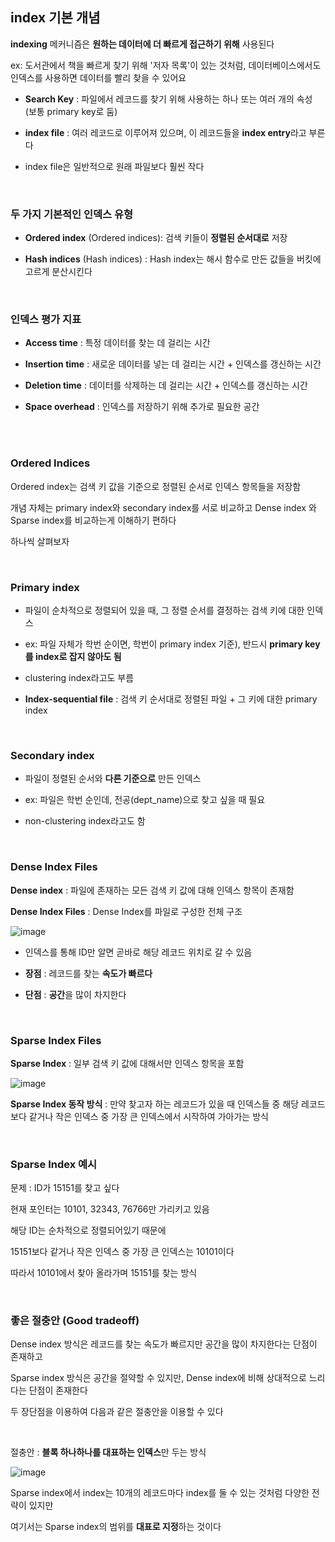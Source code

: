 ## index 기본 개념 

**indexing** 메커니즘은 **원하는 데이터에 더 빠르게 접근하기 위해** 사용된다

ex: 도서관에서 책을 빠르게 찾기 위해 '저자 목록'이 있는 것처럼, 데이터베이스에서도 인덱스를 사용하면 데이터를 빨리 찾을 수 있어요

- **Search Key** : 파일에서 레코드를 찾기 위해 사용하는 하나 또는 여러 개의 속성 (보통 primary key로 둠)

- **index file** : 여러 레코드로 이루어져 있으며, 이 레코드들을 **index entry**라고 부른다

- index file은 일반적으로 원래 파일보다 훨씬 작다

<br/>

### 두 가지 기본적인 인덱스 유형

- **Ordered index** (Ordered indices): 검색 키들이 **정렬된 순서대로** 저장

- **Hash indices** (Hash indices) : Hash index는 해시 함수로 만든 값들을 버킷에 고르게 분산시킨다

<br/>

### 인덱스 평가 지표 

- **Access time** : 특정 데이터를 찾는 데 걸리는 시간

- **Insertion time** : 새로운 데이터를 넣는 데 걸리는 시간 + 인덱스를 갱신하는 시간

- **Deletion time** : 데이터를 삭제하는 데 걸리는 시간 + 인덱스를 갱신하는 시간

- **Space overhead** : 인덱스를 저장하기 위해 추가로 필요한 공간

<br/>

<br/>

### Ordered Indices

Ordered index는 검색 키 값을 기준으로 정렬된 순서로 인덱스 항목들을 저장함

개념 자체는 primary index와 secondary index를 서로 비교하고 Dense index 와 Sparse index를 비교하는게 이해하기 편하다 

하나씩 살펴보자 

<br/>

### Primary index 

- 파일이 순차적으로 정렬되어 있을 때, 그 정렬 순서를 결정하는 검색 키에 대한 인덱스 

- ex: 파일 자체가 학번 순이면, 학번이 primary index 기준), 반드시 **primary key를 index로 잡지 않아도 됨**

- clustering index라고도 부름

- **Index-sequential file** : 검색 키 순서대로 정렬된 파일 + 그 키에 대한 primary index


<br/>

### Secondary index

- 파일이 정렬된 순서와 **다른 기준으로** 만든 인덱스

- ex: 파일은 학번 순인데, 전공(dept_name)으로 찾고 싶을 때 필요

- non-clustering index라고도 함

<br/>

###  Dense Index Files

**Dense index** : 파일에 존재하는 모든 검색 키 값에 대해 인덱스 항목이 존재함

**Dense Index Files** : Dense Index를 파일로 구성한 전체 구조

![image](https://github.com/user-attachments/assets/a610fa80-24d3-41c2-9e2c-9632e563a7a9)

- 인덱스를 통해 ID만 알면 곧바로 해당 레코드 위치로 갈 수 있음

- **장점** : 레코드를 찾는 **속도가 빠르다**

- **단점** : **공간**을 많이 차지한다

<br/>

### Sparse Index Files

**Sparse Index** : 일부 검색 키 값에 대해서만 인덱스 항목을 포함

![image](https://github.com/user-attachments/assets/259fc00a-0b30-47ad-9de2-ee287d80e3ff)

**Sparse Index 동작 방식** : 만약 찾고자 하는 레코드가 있을 때 인덱스들 중 해당 레코드보다 같거나 작은 인덱스 중 가장 큰 인덱스에서 시작하여 가아가는 방식

<br/>

### Sparse Index 예시 

문제 : ID가 15151를 찾고 싶다

현재 포인터는 10101, 32343, 76766만 가리키고 있음

해당 ID는 순차적으로 정렬되어있기 때문에 

15151보다 같거나 작은 인덱스 중 가장 큰 인덱스는 10101이다 

따라서 10101에서 찾아 올라가며 15151를 찾는 방식 

<br/>

### 좋은 절충안 (Good tradeoff)

Dense index 방식은 레코드를 찾는 속도가 빠르지만 공간을 많이 차지한다는 단점이 존재하고 

Sparse index 방식은 공간을 절약할 수 있지만, Dense index에 비해 상대적으로 느리다는 단점이 존재한다 

두 장단점을 이용하여 다음과 같은 절충안을 이용할 수 있다 

<br/>

절충안 : **블록 하나하나를 대표하는 인덱스**만 두는 방식

![image](https://github.com/user-attachments/assets/3fa23f95-d264-4990-8b2e-3887675d8049)

Sparse index에서 index는 10개의 레코드마다 index를 둘 수 있는 것처럼 다양한 전략이 있지만 

여기서는 Sparse index의 범위를 **대표로 지정**하는 것이다  
















































































